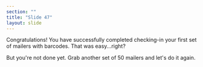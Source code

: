 ```yaml
---
section: ""
title: "Slide 47"
layout: slide
---
```


Congratulations! You have successfully completed checking-in your first set of mailers with barcodes. That was easy...right?

But you're not done yet. Grab another set of 50 mailers and let's do it again.